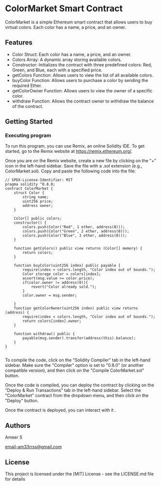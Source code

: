 # ColorMarket Smart Contract
ColorMarket is a simple Ethereum smart contract that allows users to buy virtual colors. Each color has a name, a price, and an owner. 

## Features
- Color Struct: Each color has a name, a price, and an owner.
- Colors Array: A dynamic array storing available colors.
- Constructor: Initializes the contract with three predefined colors: Red, Green, and Blue, each with a specified price.
- getColors Function: Allows users to view the list of all available colors.
- buyColor Function: Allows users to purchase a color by sending the required Ether.
- getColorOwner Function: Allows users to view the owner of a specific color.
- withdraw Function: Allows the contract owner to withdraw the balance of the contract.

## Getting Started

### Executing program

To run this program, you can use Remix, an online Solidity IDE. To get started, go to the Remix website at https://remix.ethereum.org/.

Once you are on the Remix website, create a new file by clicking on the "+" icon in the left-hand sidebar. Save the file with a .sol extension (e.g., ColorMarket.sol). Copy and paste the following code into the file:

```solidity
// SPDX-License-Identifier: MIT
pragma solidity ^0.8.0;
contract ColorMarket {
    struct Color {
        string name;
        uint256 price;
        address owner;
    }

    Color[] public colors;
    constructor() {
        colors.push(Color("Red", 1 ether, address(0)));
        colors.push(Color("Green", 2 ether, address(0)));
        colors.push(Color("Blue", 3 ether, address(0)));
    }

    function getColors() public view returns (Color[] memory) {
        return colors;
    }

    function buyColor(uint256 index) public payable {
        require(index < colors.length, "Color index out of bounds.");
        Color storage color = colors[index];
        assert(msg.value >= color.price);
        if(color.owner != address(0)){
            revert("Color already sold.");
        } 
        color.owner = msg.sender;

    }
    function getColorOwner(uint256 index) public view returns (address) {
        require(index < colors.length, "Color index out of bounds.");
        return colors[index].owner;
    }

    function withdraw() public {
        payable(msg.sender).transfer(address(this).balance);
    }
}


```

To compile the code, click on the "Solidity Compiler" tab in the left-hand sidebar. Make sure the "Compiler" option is set to "0.8.0" (or another compatible version), and then click on the "Compile ColorMarket.sol" button.

Once the code is compiled, you can deploy the contract by clicking on the "Deploy & Run Transactions" tab in the left-hand sidebar. Select the "ColorMarket" contract from the dropdown menu, and then click on the "Deploy" button.

Once the contract is deployed, you can interact with it .
## Authors

Ameer S

email-am33rrss@gmail.com

## License

This project is licensed under the [MIT] License - see the LICENSE.md file for details
